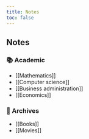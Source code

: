 ```yaml
---
title: Notes
toc: false
---
```


## Notes

### 📚 Academic
- [[Mathematics]]
- [[Computer science]]
- [[Business administration]]
- [[Economics]]

### 📁 Archives
- [[Books]]
- [[Movies]]